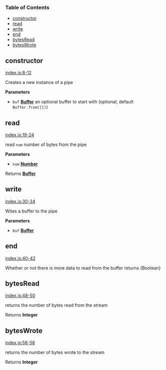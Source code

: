 <!-- Generated by documentation.js. Update this documentation by updating the source code. -->

### Table of Contents

-   [constructor](#constructor)
-   [read](#read)
-   [write](#write)
-   [end](#end)
-   [bytesRead](#bytesread)
-   [bytesWrote](#byteswrote)

## constructor

[index.js:8-12](https://github.com/wanderer/buffer-pipe/blob/9aa3e2f794fab45e36fada634829fdb4260dcdea/index.js#L8-L12 "Source code on GitHub")

Creates a new instance of a pipe

**Parameters**

-   `buf` **[Buffer](https://nodejs.org/api/buffer.html)** an optional buffer to start with (optional, default `Buffer.from([])`)

## read

[index.js:19-24](https://github.com/wanderer/buffer-pipe/blob/9aa3e2f794fab45e36fada634829fdb4260dcdea/index.js#L19-L24 "Source code on GitHub")

read `num` number of bytes from the pipe

**Parameters**

-   `num` **[Number](https://developer.mozilla.org/en-US/docs/Web/JavaScript/Reference/Global_Objects/Number)** 

Returns **[Buffer](https://nodejs.org/api/buffer.html)** 

## write

[index.js:30-34](https://github.com/wanderer/buffer-pipe/blob/9aa3e2f794fab45e36fada634829fdb4260dcdea/index.js#L30-L34 "Source code on GitHub")

Wites a buffer to the pipe

**Parameters**

-   `buf` **[Buffer](https://nodejs.org/api/buffer.html)** 

## end

[index.js:40-42](https://github.com/wanderer/buffer-pipe/blob/9aa3e2f794fab45e36fada634829fdb4260dcdea/index.js#L40-L42 "Source code on GitHub")

Whether or not there is more data to read from the buffer
returns {Boolean}

## bytesRead

[index.js:48-50](https://github.com/wanderer/buffer-pipe/blob/9aa3e2f794fab45e36fada634829fdb4260dcdea/index.js#L48-L50 "Source code on GitHub")

returns the number of bytes read from the stream

Returns **Integer** 

## bytesWrote

[index.js:56-58](https://github.com/wanderer/buffer-pipe/blob/9aa3e2f794fab45e36fada634829fdb4260dcdea/index.js#L56-L58 "Source code on GitHub")

returns the number of bytes wrote to the stream

Returns **Integer** 
